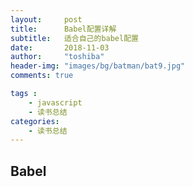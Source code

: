 ```yaml
---
layout:     post
title:      Babel配置详解
subtitle:   适合自己的babel配置
date:       2018-11-03
author:     "toshiba"
header-img: "images/bg/batman/bat9.jpg"
comments: true

tags :
    - javascript
    - 读书总结
categories:
    - 读书总结
---
```


## Babel
